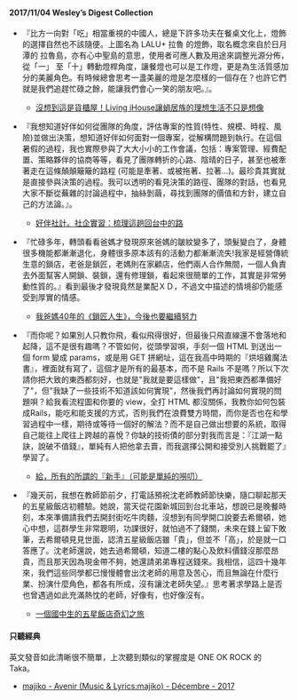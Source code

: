 #### 2017/11/04 Wesley’s Digest Collection

- 『比方一向對「吃」相當重視的中國人，總是下許多功夫在餐桌文化上，燈飾的選擇自然也不該隨便。上圖名為 LALU+ 拉魯 的燈飾，取名概念來自於日月潭的 拉魯島，亦有心中聖島的意思，使用者可應人數及用途來調整光源分佈，從「一」 至「十」轉動燈桿角度，讓餐燈也可以是工作燈，更是為生活質感加分的美麗角色。有時候總會思考一盞美麗的燈是怎麼樣的一個存在？也許它們就是我們追趕忙碌之餘，能讓我們會心一笑的朋友吧。』。
  - [沒想到這是貨櫃屋！Living iHouse讓蝸居族的理想生活不只是想像](http://www.everydayobject.us/2017/09/27/living-ihouse/)
  
- 『我想知道好伴如何從團隊的角度，評估專案的性質(特性、規模、時程、風險)並做出決策，想知道好伴如何面對一個專案，從解構問題到執行。在這個暑假的過程，我也實際參與了大大小小的工作會議，包括：專案管理、經費配置、策略夥伴的協商等等，看見了團隊轉折的心路、陰晴的日子，甚至也被牽著走在這條顛顛簸簸的路程 (可能是牽著、或被拖著、拉著…)。最珍貴其實就是直接參與決策的過程。我可以透明的看見決策的路徑、團隊的對話，也看見大家不斷從蕪雜的討論過程中，抽絲剝繭，尋找到團隊的價值和方針，建立自己的方法論。』。
  - [好伴社計。社企實習：梳理這趟回台中的路](https://medium.com/@b03704081/%E5%A5%BD%E4%BC%B4%E7%A4%BE%E8%A8%88-%E7%A4%BE%E4%BC%81%E5%AF%A6%E7%BF%92-%E6%A2%B3%E7%90%86%E9%80%99%E8%B6%9F%E5%9B%9E%E5%8F%B0%E4%B8%AD%E7%9A%84%E8%B7%AF-d3f04ab0934b)
  
- 『忙碌多年，轉頭看看爸媽才發現原來爸媽的皺紋變多了，頭髮變白了，身體很多機能都漸漸退化，身體很多原本該有的活動力都漸漸流失!我家是經營傳統生意的鎖店，老爸是鎖匠，老媽則在家顧店，他們兩人合作無間，一個人負責去外面幫客人開鎖、裝鎖，還有修理鎖，看起來很簡單的工作，其實是非常勞動性質的。』看到最後才發現竟然是業配ＸＤ，不過文中描述的情境卻仍能感受到厚實的情感。
  - [我爸媽40年的《鎖匠人生》，今後也要繼續努力](https://dacota.tw/blog/post/60920)
  
- 『而你呢？如果別人只教你飛，看似飛得很好，但最後只飛直線還不會落地和起降，這不是很有趣嗎？不管如何，從頭學習唄，手刻一個 HTML 到送出一個 form 變成 params，或是用 GET 拼網址，這在我高中時期的『烘培雞魔法書』，裡面就有寫了，這個才是所有的最基本，而不是 Rails 不是嗎？所以下次請你把大致的東西都刻好，也就是"我就是要這樣做"，且"我把東西都準備好了"，但"我缺了一些技術不知道該如何實現"，然後我們再討論如何實現的問題唄？給我看流程圖和你要的 view，全打 HTML 都沒關係，我教你如何包裝成Rails，能吃和能支援的方式，否則我們在浪費雙方時間，而你是否也在和學習過程中一樣，期待或等待一個好的解法？而不是自己做出想要的系統，取得自己能往上爬往上跨越的喜悅？你缺的技術債的部分對我而言是：『江湖一點訣，說破不值錢』，單純有人把他拿去賣，而我選擇公開和接受別人挑戰罷了』學習了。
  - [給，所有的所謂的『新手』（可能是單純的嘮叨）](http://railsfun.tw/t/topic/1146)


- 『幾天前，我想在教師節前夕，打電話預祝沈老師教師節快樂，隨口聊起那天的五星級飯店初體驗。她說，當天從花園新城回到台北車站，想說已是晚餐時刻，本來準備請我們去開封街吃牛肉麵，沒想到有同學開口說要去希爾頓，她心中想，這群學生非常聰明，功課很好，就怕過不了錢關，未來在錢上留下敗筆，去希爾頓見見世面，認清五星級飯店雖「貴」，但並不「高」，於是就一口答應了。沈老師還說，她去過希爾頓，知道二樓的點心及飲料價錢沒那麼昂貴，而且那天因為現金帶不夠，她還請弟弟專程送錢來。我相信，這四十幾年來，我們這些同學都已慢慢體會出沈老師的用意及苦心，而且無論在什麼行業、扮演什麼角色，都各有所成，沒有讓沈老師失望。』思考著求學路上是否也曾遇過如此充滿熱忱的老師，好像有，也好像沒有。
  - [一個國中生的五星飯店奇幻之旅](http://www.businesstoday.com.tw/article-content-80407-167691-%E4%B8%80%E5%80%8B%E5%9C%8B%E4%B8%AD%E7%94%9F%E7%9A%84%E4%BA%94%E6%98%9F%E9%A3%AF%E5%BA%97%E5%A5%87%E5%B9%BB%E4%B9%8B%E6%97%85?page=1)





#### 只聽經典
英文發音如此清晰很不簡單，上次聽到類似的掌握度是 ONE OK ROCK 的 Taka。
- [majiko - Avenir (Music & Lyrics:majiko) - Décembre - 2017](https://www.youtube.com/watch?v=BE7wFBeiAso)